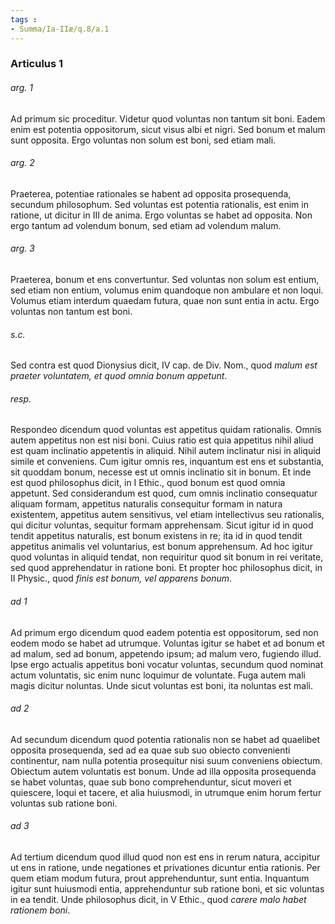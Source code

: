 ```yaml
---
tags : 
- Summa/Ia-IIæ/q.8/a.1
---
```


### Articulus 1

###### arg. 1
Ad primum sic proceditur. Videtur quod voluntas non tantum sit boni. Eadem enim est potentia oppositorum, sicut visus albi et nigri. Sed bonum et malum sunt opposita. Ergo voluntas non solum est boni, sed etiam mali.

###### arg. 2
Praeterea, potentiae rationales se habent ad opposita prosequenda, secundum philosophum. Sed voluntas est potentia rationalis, est enim in ratione, ut dicitur in III de anima. Ergo voluntas se habet ad opposita. Non ergo tantum ad volendum bonum, sed etiam ad volendum malum.

###### arg. 3
Praeterea, bonum et ens convertuntur. Sed voluntas non solum est entium, sed etiam non entium, volumus enim quandoque non ambulare et non loqui. Volumus etiam interdum quaedam futura, quae non sunt entia in actu. Ergo voluntas non tantum est boni.

###### s.c.
Sed contra est quod Dionysius dicit, IV cap. de Div. Nom., quod *malum est praeter voluntatem, et quod omnia bonum appetunt*.

###### resp.
Respondeo dicendum quod voluntas est appetitus quidam rationalis. Omnis autem appetitus non est nisi boni. Cuius ratio est quia appetitus nihil aliud est quam inclinatio appetentis in aliquid. Nihil autem inclinatur nisi in aliquid simile et conveniens. Cum igitur omnis res, inquantum est ens et substantia, sit quoddam bonum, necesse est ut omnis inclinatio sit in bonum. Et inde est quod philosophus dicit, in I Ethic., quod bonum est quod omnia appetunt. Sed considerandum est quod, cum omnis inclinatio consequatur aliquam formam, appetitus naturalis consequitur formam in natura existentem, appetitus autem sensitivus, vel etiam intellectivus seu rationalis, qui dicitur voluntas, sequitur formam apprehensam. Sicut igitur id in quod tendit appetitus naturalis, est bonum existens in re; ita id in quod tendit appetitus animalis vel voluntarius, est bonum apprehensum. Ad hoc igitur quod voluntas in aliquid tendat, non requiritur quod sit bonum in rei veritate, sed quod apprehendatur in ratione boni. Et propter hoc philosophus dicit, in II Physic., quod *finis est bonum, vel apparens bonum*.

###### ad 1
Ad primum ergo dicendum quod eadem potentia est oppositorum, sed non eodem modo se habet ad utrumque. Voluntas igitur se habet et ad bonum et ad malum, sed ad bonum, appetendo ipsum; ad malum vero, fugiendo illud. Ipse ergo actualis appetitus boni vocatur voluntas, secundum quod nominat actum voluntatis, sic enim nunc loquimur de voluntate. Fuga autem mali magis dicitur noluntas. Unde sicut voluntas est boni, ita noluntas est mali.

###### ad 2
Ad secundum dicendum quod potentia rationalis non se habet ad quaelibet opposita prosequenda, sed ad ea quae sub suo obiecto convenienti continentur, nam nulla potentia prosequitur nisi suum conveniens obiectum. Obiectum autem voluntatis est bonum. Unde ad illa opposita prosequenda se habet voluntas, quae sub bono comprehenduntur, sicut moveri et quiescere, loqui et tacere, et alia huiusmodi, in utrumque enim horum fertur voluntas sub ratione boni.

###### ad 3
Ad tertium dicendum quod illud quod non est ens in rerum natura, accipitur ut ens in ratione, unde negationes et privationes dicuntur entia rationis. Per quem etiam modum futura, prout apprehenduntur, sunt entia. Inquantum igitur sunt huiusmodi entia, apprehenduntur sub ratione boni, et sic voluntas in ea tendit. Unde philosophus dicit, in V Ethic., quod *carere malo habet rationem boni*.

